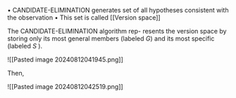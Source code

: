 

• CANDIDATE-ELIMINATION generates set of all hypotheses consistent
with the observation
• This set is called [[Version space]]

The CANDIDATE-ELIMINATION algorithm rep-
resents the version space by storing only its most general members (labeled $G$) and its most specific (labeled $S$ ).

![[Pasted image 20240812041945.png]]

Then,

![[Pasted image 20240812042519.png]]